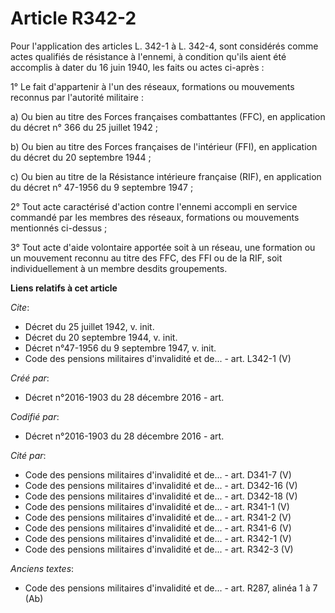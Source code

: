 # Article R342-2

Pour l'application des articles L. 342-1 à L. 342-4, sont considérés comme actes qualifiés de résistance à l'ennemi, à
condition qu'ils aient été accomplis à dater du 16 juin 1940, les faits ou actes ci-après :

1° Le fait d'appartenir à l'un des réseaux, formations ou mouvements reconnus par l'autorité militaire :

a) Ou bien au titre des Forces françaises combattantes (FFC), en application du décret n° 366 du 25 juillet 1942 ;

b) Ou bien au titre des Forces françaises de l'intérieur (FFI), en application du décret du 20 septembre 1944 ;

c) Ou bien au titre de la Résistance intérieure française (RIF), en application du décret n° 47-1956 du 9 septembre 1947 ;

2° Tout acte caractérisé d'action contre l'ennemi accompli en service commandé par les membres des réseaux, formations ou
mouvements mentionnés ci-dessus ;

3° Tout acte d'aide volontaire apportée soit à un réseau, une formation ou un mouvement reconnu au titre des FFC, des FFI ou
de la RIF, soit individuellement à un membre desdits groupements.

**Liens relatifs à cet article**

_Cite_:

  - Décret du 25 juillet 1942, v. init.
  - Décret du 20 septembre 1944, v. init.
  - Décret n°47-1956 du 9 septembre 1947, v. init.
  - Code des pensions militaires d'invalidité et de... - art. L342-1 (V)

_Créé par_:

  - Décret n°2016-1903 du 28 décembre 2016 - art.

_Codifié par_:

  - Décret n°2016-1903 du 28 décembre 2016 - art.

_Cité par_:

  - Code des pensions militaires d'invalidité et de... - art. D341-7 (V)
  - Code des pensions militaires d'invalidité et de... - art. D342-16 (V)
  - Code des pensions militaires d'invalidité et de... - art. D342-18 (V)
  - Code des pensions militaires d'invalidité et de... - art. R341-1 (V)
  - Code des pensions militaires d'invalidité et de... - art. R341-2 (V)
  - Code des pensions militaires d'invalidité et de... - art. R341-6 (V)
  - Code des pensions militaires d'invalidité et de... - art. R342-1 (V)
  - Code des pensions militaires d'invalidité et de... - art. R342-3 (V)

_Anciens textes_:

  - Code des pensions militaires d'invalidité et de... - art. R287, alinéa 1 à 7 (Ab)
